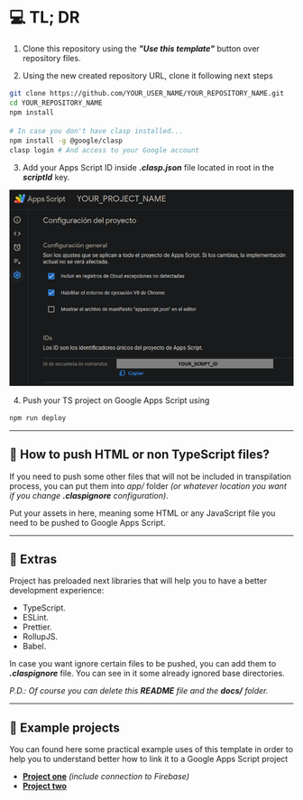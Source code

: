# 💻 TL; DR

1. Clone this repository using the ***"Use this template"*** button over repository files.

2. Using the new created repository URL, clone it following next steps

``` bash
git clone https://github.com/YOUR_USER_NAME/YOUR_REPOSITORY_NAME.git
cd YOUR_REPOSITORY_NAME
npm install

# In case you don't have clasp installed...
npm install -g @google/clasp
clasp login # And access to your Google account
```

3. Add your Apps Script ID inside ***.clasp.json*** file located in root in the ***scriptId*** key.

![Project configuration](docs/images/project-configuration.png)

4. Push your TS project on Google Apps Script using

``` bash
npm run deploy
```

---

## 🤔 How to push HTML or non TypeScript files?

If you need to push some other files that will not be included in transpilation process, you can put them into *app/* folder *(or whatever location you want if you change ***.claspignore*** configuration)*.

Put your assets in here, meaning some HTML or any JavaScript file you need to be pushed to Google Apps Script.

---

## 🍕 Extras

Project has preloaded next libraries that will help you to have a better development experience:

- TypeScript.
- ESLint.
- Prettier.
- RollupJS.
- Babel.

In case you want ignore certain files to be pushed, you can add them to ***.claspignore*** file. You can see in it some already ignored base directories.

*P.D.: Of course you can delete this **README** file and the **docs/** folder.*

---

## 💼 Example projects

You can found here some practical example uses of this template in order to help you to understand better how to link it to a Google Apps Script project

- **[Project one](https://github.com/cristobalgvera/automatic-fup)** *(include connection to Firebase)*
- **[Project two](https://github.com/cristobalgvera/open-orders-update)**
